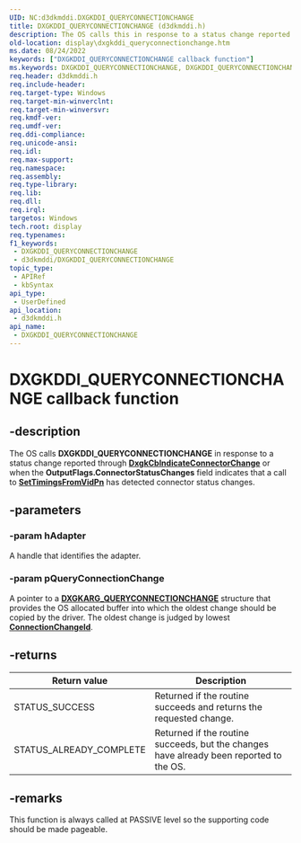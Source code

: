 ```yaml
---
UID: NC:d3dkmddi.DXGKDDI_QUERYCONNECTIONCHANGE
title: DXGKDDI_QUERYCONNECTIONCHANGE (d3dkmddi.h)
description: The OS calls this in response to a status change reported through DxgkCbIndicateConnectorChange or when the OutputFlags.ConnectorStatusChanges field indicates that a call to SetTimingsFromVidPn has detected connector status changes.
old-location: display\dxgkddi_queryconnectionchange.htm
ms.date: 08/24/2022
keywords: ["DXGKDDI_QUERYCONNECTIONCHANGE callback function"]
ms.keywords: DXGKDDI_QUERYCONNECTIONCHANGE, DXGKDDI_QUERYCONNECTIONCHANGE callback, DXGKDDI_QUERYCONNECTIONCHANGE callback function [Display Devices], d3dkmddi/DXGKDDI_QUERYCONNECTIONCHANGE, display.dxgkddi_queryconnectionchange
req.header: d3dkmddi.h
req.include-header: 
req.target-type: Windows
req.target-min-winverclnt: 
req.target-min-winversvr: 
req.kmdf-ver: 
req.umdf-ver: 
req.ddi-compliance: 
req.unicode-ansi: 
req.idl: 
req.max-support: 
req.namespace: 
req.assembly: 
req.type-library: 
req.lib: 
req.dll: 
req.irql: 
targetos: Windows
tech.root: display
req.typenames: 
f1_keywords:
 - DXGKDDI_QUERYCONNECTIONCHANGE
 - d3dkmddi/DXGKDDI_QUERYCONNECTIONCHANGE
topic_type:
 - APIRef
 - kbSyntax
api_type:
 - UserDefined
api_location:
 - d3dkmddi.h
api_name:
 - DXGKDDI_QUERYCONNECTIONCHANGE
---
```


# DXGKDDI_QUERYCONNECTIONCHANGE callback function

## -description

The OS calls **DXGKDDI_QUERYCONNECTIONCHANGE** in response to a status change reported through [**DxgkCbIndicateConnectorChange**](nc-d3dkmddi-dxgkcb_indicate_connector_change.md) or when the **OutputFlags.ConnectorStatusChanges** field indicates that a call to [**SetTimingsFromVidPn**](nc-d3dkmddi-dxgkddi_settimingsfromvidpn.md) has detected connector status changes.

## -parameters

### -param hAdapter

A handle that identifies the adapter.

### -param pQueryConnectionChange

A pointer to a [**DXGKARG_QUERYCONNECTIONCHANGE**](ns-d3dkmddi-_dxgkarg_queryconnectionchange.md) structure that provides the OS allocated buffer into which the oldest change should be copied by the driver. The oldest change is judged by lowest [**ConnectionChangeId**](ns-d3dkmddi-_dxgk_connection_change.md).

## -returns

|Return value|Description|
|--- |--- |
|STATUS_SUCCESS|Returned if the routine succeeds and returns the requested change.|
|STATUS_ALREADY_COMPLETE|Returned if the routine succeeds, but the changes have already been reported to the OS.|

## -remarks

This function is always called at PASSIVE level so the supporting code should be made pageable.
